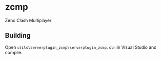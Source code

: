 zcmp
====

Zeno Clash Multiplayer


Building
--------

Open `utils\serverplugin_zcmp\serverplugin_zcmp.sln` in Visual Studio and compile.
